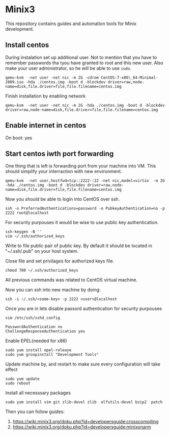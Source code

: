# Minix3

This repository contains guides and automation tools for Minix development.


## Install centos

During instalation set up additional user. Not to mention that you have to remember passwords tha tyou have granted to root and this new user.
Also make your user administrator, so he will be able to use `sudo`.
```console
qemu-kvm  -net user -net nic -m 2G -cdrom CentOS-7-x86\_64-Minimal-2009.iso -hda ./centos.img -boot d -blockdev driver=raw,node-name=disk,file.driver=file,file.filename=centos.img
```
Finish installation by enabling network

```console
qemu-kvm  -net user -net nic -m 2G -hda ./centos.img -boot d -blockdev driver=raw,node-name=disk,file.driver=file,file.filename=centos.img
```
## Enable internet in centos
On boot: yes

## Start centos iwth port forwarding


One thing that is left is forwarding port from your machine into VM.
This should simplify your interraction with new environment.
```console
qemu-kvm  -net user,hostfwd=tcp::2222-:22 -net nic,model=virtio  -m 2G -hda ./centos.img -boot d -blockdev driver=raw,node-name=disk,file.driver=file,file.filename=centos.img
```
Now you should be able to login into CentOS over ssh.
```console
ssh -o PreferredAuthentications=password -o PubkeyAuthentication=no -p 2222 root@localhost
```

For security purpouses it would be wise to use public key authentication. 

```console
ssh-keygen -N ''
vim ~/.ssh/authorized_keys
```
Write to file public pair of public key.
By default it should be located in "~/.ssh/<some-key>.pub" on your host system.

Close file and set privilages for authorized keys file.
```console
chmod 700 ~/.ssh/authorized_keys
```
All previous commands was related to CentOS virtual machine.

Now you can ssh into new machine by doing:
```console
ssh -i ~/.ssh/<some-key> -p 2222 <user>@localhost
```
Once you are in lets disable passord authentication for security purpouses
```console
vim /etc/ssh/sshd_config

PasswordAuthentication no
ChallengeResponseAuthentication yes
```

Enable EPEL(needed for x86)
```console
sudo yum install epel-release
sudo yum groupinstall "Development Tools"
```

Update machine by, and restart to make sure every configuration will take effect
```console
sudo yum update
sudo reboot
```

Install all necesssary packages
```console
sudo yum install vim git zlib-devel zlib  elfutils-devel bzip2  patch
```

Then you can follow guides:

1. https://wiki.minix3.org/doku.php?id=developersguide:crosscompiling
2. https://wiki.minix3.org/doku.php?id=developersguide:minixonarm
